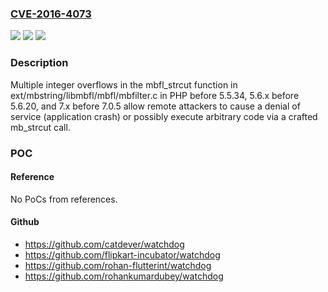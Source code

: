 ### [CVE-2016-4073](https://cve.mitre.org/cgi-bin/cvename.cgi?name=CVE-2016-4073)
![](https://img.shields.io/static/v1?label=Product&message=n%2Fa&color=blue)
![](https://img.shields.io/static/v1?label=Version&message=n%2Fa&color=blue)
![](https://img.shields.io/static/v1?label=Vulnerability&message=n%2Fa&color=brighgreen)

### Description

Multiple integer overflows in the mbfl_strcut function in ext/mbstring/libmbfl/mbfl/mbfilter.c in PHP before 5.5.34, 5.6.x before 5.6.20, and 7.x before 7.0.5 allow remote attackers to cause a denial of service (application crash) or possibly execute arbitrary code via a crafted mb_strcut call.

### POC

#### Reference
No PoCs from references.

#### Github
- https://github.com/catdever/watchdog
- https://github.com/flipkart-incubator/watchdog
- https://github.com/rohan-flutterint/watchdog
- https://github.com/rohankumardubey/watchdog

